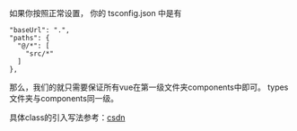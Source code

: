 如果你按照正常设置，
你的 tsconfig.json 中是有

    "baseUrl": ".",
    "paths": {
      "@/*": [
        "src/*"
      ]
    },

那么，我们的就只需要保证所有vue在第一级文件夹components中即可。
types文件夹与components同一级。

具体class的引入写法参考：[csdn](http://t.csdnimg.cn/hyGMZ)

